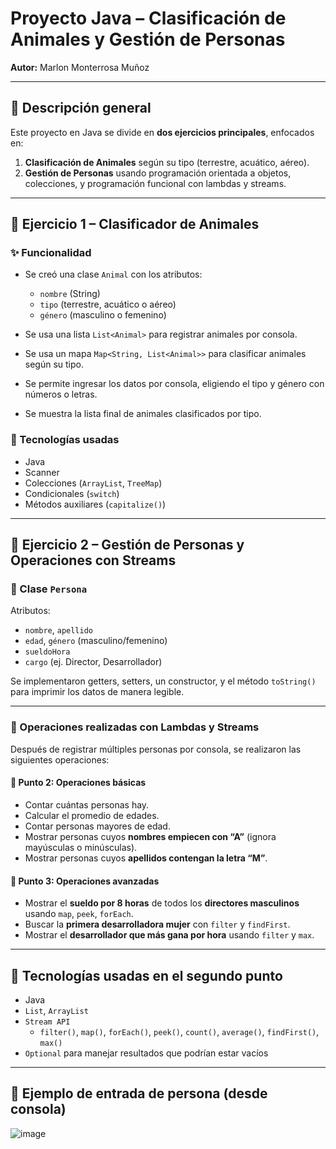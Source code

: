 # Proyecto Java – Clasificación de Animales y Gestión de Personas  
**Autor:** Marlon Monterrosa Muñoz  

---

## 📌 Descripción general

Este proyecto en Java se divide en **dos ejercicios principales**, enfocados en:

1. **Clasificación de Animales** según su tipo (terrestre, acuático, aéreo).
2. **Gestión de Personas** usando programación orientada a objetos, colecciones, y programación funcional con lambdas y streams.

---

## 🐾 Ejercicio 1 – Clasificador de Animales

### ✨ Funcionalidad

- Se creó una clase `Animal` con los atributos:
  - `nombre` (String)
  - `tipo` (terrestre, acuático o aéreo)
  - `género` (masculino o femenino)

- Se usa una lista `List<Animal>` para registrar animales por consola.
- Se usa un mapa `Map<String, List<Animal>>` para clasificar animales según su tipo.
- Se permite ingresar los datos por consola, eligiendo el tipo y género con números o letras.
- Se muestra la lista final de animales clasificados por tipo.

### 🧪 Tecnologías usadas
- Java 
- Scanner
- Colecciones (`ArrayList`, `TreeMap`)
- Condicionales (`switch`)
- Métodos auxiliares (`capitalize()`)

---

## 🧍 Ejercicio 2 – Gestión de Personas y Operaciones con Streams

### 👤 Clase `Persona`

Atributos:
- `nombre`, `apellido`
- `edad`, `género` (masculino/femenino)
- `sueldoHora`
- `cargo` (ej. Director, Desarrollador)

Se implementaron getters, setters, un constructor, y el método `toString()` para imprimir los datos de manera legible.

---

### 🧠 Operaciones realizadas con Lambdas y Streams

Después de registrar múltiples personas por consola, se realizaron las siguientes operaciones:

#### 🔹 Punto 2: Operaciones básicas
- Contar cuántas personas hay.
- Calcular el promedio de edades.
- Contar personas mayores de edad.
- Mostrar personas cuyos **nombres empiecen con “A”** (ignora mayúsculas o minúsculas).
- Mostrar personas cuyos **apellidos contengan la letra “M”**.

#### 🔹 Punto 3: Operaciones avanzadas
- Mostrar el **sueldo por 8 horas** de todos los **directores masculinos** usando `map`, `peek`, `forEach`.
- Buscar la **primera desarrolladora mujer** con `filter` y `findFirst`.
- Mostrar el **desarrollador que más gana por hora** usando `filter` y `max`.

---

## 🧪 Tecnologías usadas en el segundo punto

- Java 
- `List`, `ArrayList`
- `Stream API`
  - `filter()`, `map()`, `forEach()`, `peek()`, `count()`, `average()`, `findFirst()`, `max()`
- `Optional` para manejar resultados que podrían estar vacíos

---

## 💬 Ejemplo de entrada de persona (desde consola)
![image](https://github.com/user-attachments/assets/51fb210f-7d31-4ef0-9230-9aa44e709f7d)



